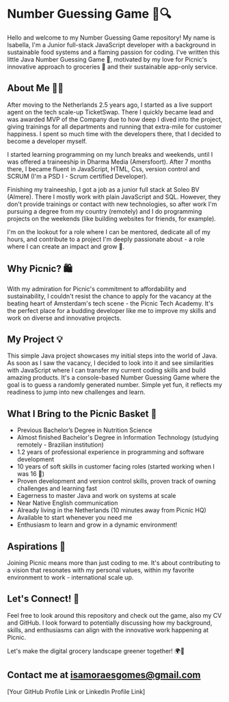 # Number Guessing Game 🎲🔍

Hello and welcome to my Number Guessing Game repository! My name is Isabella, I'm a Junior full-stack JavaScript developer with a background in sustainable food systems and a flaming passion for coding.
I've written this little Java Number Guessing Game 🚀, motivated by my love for Picnic's innovative approach to groceries 🛒 and their sustainable app-only service.

## About Me 🙋‍♂️

After moving to the Netherlands 2.5 years ago, I started as a live support agent on the tech scale-up TicketSwap. There I quickly became lead and was awarded MVP of the Company due to how deep I dived into the project, 
giving trainings for all departments and running that extra-mile for customer happiness. I spent so much time with the developers there, that I decided to become a developer myself.

I started learning programming on my lunch breaks and weekends, until I was offered a traineeship in Dharma Media (Amersfoort).
After 7 months there, I became fluent in JavaScript, HTML, Css, version control and SCRUM (I'm a PSD I - Scrum certified Developer).

Finishing my traineeship, I got a job as a junior full stack at Soleo BV (Almere). There I mostly work with plain JavaScript and SQL.
However, they don't provide trainings or contact with new technologies, so after work I'm pursuing a degree from my country (remotely) and I do programming projects on the weekends (like building websites for friends, for example).

I'm on the lookout for a role where I can be mentored, dedicate all of my hours, and contribute to a project I'm deeply passionate about - a role where I can create an impact and grow 🌟.

## Why Picnic? 🛍️

With my admiration for Picnic's commitment to affordability and sustainability, I couldn't resist the chance to apply for the vacancy at the beating heart of Amsterdam's tech scene - the Picnic Tech Academy.
It's the perfect place for a budding developer like me to improve my skills and work on diverse and innovative projects. 

## My Project 💡

This simple Java project showcases my initial steps into the world of Java.
As soon as I saw the vacancy, I decided to look into it and see similarities with JavaScript where I can transfer my current coding skills and build amazing products.
It's a console-based Number Guessing Game where the goal is to guess a randomly generated number. Simple yet fun, it reflects my readiness to jump into new challenges and learn.

## What I Bring to the Picnic Basket 🧺

- Previous Bachelor’s Degree in Nutrition Science
- Almost finished Bachelor's Degree in Information Technology (studying remotely - Brazilian institution)
- 1.2 years of professional experience in programming and software development
- 10 years of soft skills in customer facing roles (started working when I was 16 💪)
- Proven development and version control skills, proven track of owning challenges and learning fast
- Eagerness to master Java and work on systems at scale
- Near Native English communication
- Already living in the Netherlands (10 minutes away from Picnic HQ)
- Available to start whenever you need me
- Enthusiasm to learn and grow in a dynamic environment!

## Aspirations 🌈

Joining Picnic means more than just coding to me. It's about contributing to a vision that resonates with my personal values, within my favorite environment to work - international scale up.

## Let's Connect! 🤝

Feel free to look around this repository and check out the game, also my CV and GitHub.
I look forward to potentially discussing how my background, skills, and enthusiasms can align with the innovative work happening at Picnic.

Let's make the digital grocery landscape greener together! 🌍💚

Contact me at isamoraesgomes@gmail.com
---

[Your GitHub Profile Link or LinkedIn Profile Link]

